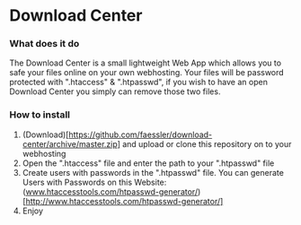 # Download Center
### What does it do
The Download Center is a small lightweight Web App which allows you to safe your files online on your own webhosting.
Your files will be password protected with ".htaccess" & ".htpasswd", if you wish to have an open Download Center you simply can remove those two files.

### How to install
1. (Download)[https://github.com/faessler/download-center/archive/master.zip] and upload or clone this repository on to your webhosting
2. Open the ".htaccess" file and enter the path to your ".htpasswd" file
3. Create users with passwords in the ".htpasswd" file. You can generate Users with Passwords on this Website: (www.htaccesstools.com/htpasswd-generator/)[http://www.htaccesstools.com/htpasswd-generator/]
4. Enjoy
